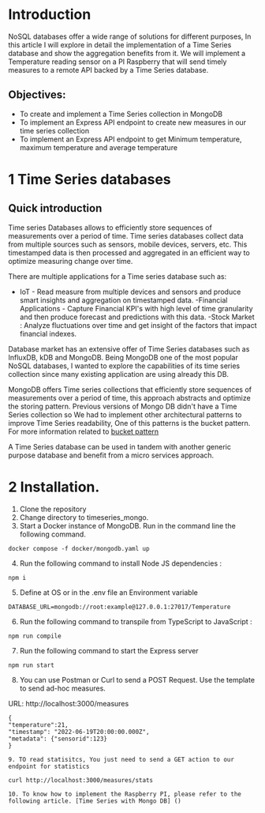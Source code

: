 
# Introduction

NoSQL databases offer a wide range of solutions for different purposes, In this article I will explore in detail the implementation of a Time Series database and show the aggregation benefits from it. We will implement a Temperature reading sensor on a PI Raspberry that will send timely measures to a remote API backed by a Time Series database.


## Objectives: 

- To create and implement a Time Series collection in MongoDB
- To implement an Express API endpoint to create new measures in our time series collection
- To implement an Express API  endpoint to get Minimum temperature, maximum temperature and average temperature



# 1  Time Series databases

## Quick introduction
Time series Databases allows to efficiently store sequences of measurements over a period of time.  Time series databases collect data from multiple sources such as sensors, mobile devices, servers, etc. This timestamped data is then processed and aggregated in an efficient way to optimize measuring change over time.

There are multiple applications for a Time series database such as:

- IoT - Read measure from multiple devices and sensors and produce smart insights and aggregation on timestamped data.
-Financial Applications - Capture Financial KPI's with high level of time granularity and then produce forecast and predictions with this data.
-Stock Market : Analyze fluctuations over time and get insight of the factors that impact financial indexes.

Database market has an extensive offer of Time Series databases such as InfluxDB, kDB and MongoDB. Being MongoDB one of the most popular NoSQL databases, I wanted to explore the capabilities of its time series collection since many existing application are using already this DB.

MongoDB offers  Time series collections that efficiently store sequences of measurements over a period of time, this approach abstracts and optimize the storing pattern. Previous versions of Mongo DB didn't have a Time Series collection so We had to implement other architectural patterns to improve Time Series readability, One of this patterns is the bucket pattern. For more information related to [bucket pattern](https://www.mongodb.com/developer/how-to/bucket-pattern/)
 

A Time Series database can be used in tandem with another generic purpose database and benefit from a micro services approach.

# 2 Installation.

1. Clone the repository
2. Change directory to timeseries_mongo.
3. Start a Docker instance of MongoDB. Run in the command line the following command.
```
docker compose -f docker/mongodb.yaml up
```
4. Run  the following command to install Node JS dependencies :
```
npm i
```
5. Define at OS or in the .env file an Environment variable
```
DATABASE_URL=mongodb://root:example@127.0.0.1:27017/Temperature
```
6. Run  the following command to transpile from TypeScript to JavaScript :
```
npm run compile
```
7. Run the following command to start the Express server

```
npm run start
```

8. You can use Postman or Curl to send a POST Request. Use the template to send ad-hoc measures.

URL: http://localhost:3000/measures

```
{
"temperature":21,
"timestamp": "2022-06-19T20:00:00.000Z",
"metadata": {"sensorid":123}
}

9. TO read statisitcs, You just need to send a GET action to our endpoint for statistics

curl http://localhost:3000/measures/stats

10. To know how to implement the Raspberry PI, please refer to the following article. [Time Series with Mongo DB] ()